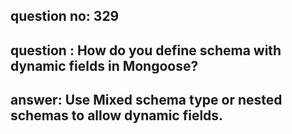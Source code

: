 
      
## question no: 329

## question : How do you define schema with dynamic fields in Mongoose?

## answer: Use Mixed schema type or nested schemas to allow dynamic fields.
      